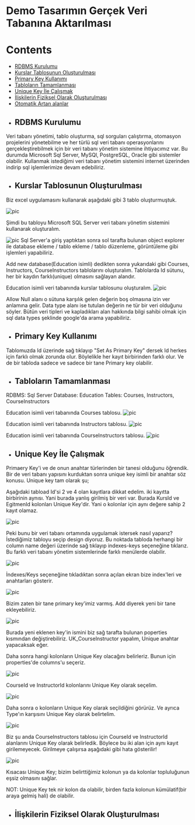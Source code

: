 # Demo Tasarımın Gerçek Veri Tabanına Aktarılması

# Contents
* [RDBMS Kurulumu](#rdbms-kurulumu)
* [Kurslar Tablosunun Oluşturulması](#kurslar-tablosu)
* [Primary Key Kullanımı](#primary-key)
* [Tabloların Tamamlanması](#tablolarin-tamamlanmasi)
* [Unique Key İle Çalışmak](#unique-key)
* [İlişkilerin Fiziksel Olarak Oluşturulması](#fiziksel-iliskiler)
* [Otomatik Artan alanlar](#otomatik-artan-alanlar)


- ## RDBMS Kurulumu <a name="rdbms-kurulumu"></a>
Veri tabanı yönetimi, tablo oluşturma, sql sorguları çalıştırma, otomasyon projelerini yönetebilme ve her türlü sql veri tabanı operasyonlarını gerçekleştirebilmek için bir veri tabanı yönetim sistemine ihtiyacımız var. Bu durumda Microsoft Sql Server, MySQl, PostgreSQL, Oracle gibi sistemler olabilir. Kullanmak istediğimi veri tabanı yönetim sistemini internet üzerinden indirip sql işlemlerimize devam edebiliriz.


- ## Kurslar Tablosunun Oluşturulması  <a name="kurslar-tablosu"></a>

Biz excel uygulamasını kullanarak aşağıdaki gibi 3 tablo oluşturmuştuk.

![pic](../images/166.excel-tablo.jpeg)

Şimdi bu tabloyu Microsoft SQL Server veri tabanı yönetim sistemini kullanarak oluşturalım. 


![pic](../images/166.object-explorer.jpeg)
Sql Server'a giriş yaptıktan sonra sol tarafta bulunan object explorer ile database ekleme / tablo ekleme / tablo düzenleme, görüntüleme gibi işlemleri yapabiliriz.

Add new database(Education isimli) dedikten sonra yukarıdaki gibi Courses, Instructors, CourseInstructors tablolarını oluşturalım. Tablolarda Id sütunu, her bir kaydın farklı(unique) olmasını sağlayan alandır. 


Education isimli veri tabanında kurslar tablosunu oluşturalım.
![pic](../images/166.kurslar.jpeg)

Allow Null alanı o sütuna karşılık gelen değerin boş olmasına izin ver anlamına gelir. Data type alanı ise tutulan değerin ne tür bir veri olduğunu söyler. Bütün veri tipleri ve kapladıkları alan hakkında bilgi sahibi olmak için sql data types şeklinde google'da arama yapabiliriz.


- ## Primary Key Kullanımı  <a name="primary-key"></a>
Tablomuzda Id üzerinde sağ tıklayıp "Set As Primary Key" dersek Id herkes için farklı olmak zorunda olur. Böylelikle her kayıt  birbirinden farklı olur. Ve de bir tabloda sadece ve sadece bir tane Primary key olabilir. 


- ## Tabloların Tamamlanması  <a name="tablolarin-tamamlanmasi"></a>

RDBMS: Sql Server
Database: Education
Tables: Courses, Instructors, CourseInstructors

Education isimli veri tabanında Courses tablosu.
![pic](../images/166.kurslar.jpeg)


Education isimli veri tabanında Instructors tablosu.
![pic](../images/168.instructors.jpeg)


Education isimli veri tabanında CourseInstructors tablosu.
![pic](../images/168.courseinstructors.jpeg)


- ## Unique Key İle Çalışmak <a name="unique-key"></a>

Primaery Key'i ve de onun anahtar türlerinden bir tanesi olduğunu öğrendik. Bir de veri tabanı yapısını kurduktan sonra unique key isimli bir anahtar söz konusu. Unique key tam olarak şu; 

Aşağıdaki tabload Id'si 2 ve 4 olan kayıtlara dikkat edelim. iki kayıtta birbirinin aynısı. Yani burada yanlış girilmiş bir veri var. Burada KursId ve EgitmenId kolonları Unique Key'dir. Yani o kolonlar için aynı değere sahip 2 kayıt olamaz.

![pic](../images/169.unique-key.jpeg)

Peki bunu bir veri tabanı ortamında uygulamak istersek nasıl yaparız? İstediğimiz tabloyu seçip design diyoruz. Bu noktada tabloda herhangi bir column name değeri üzerinde sağ tıklayıp indexes-keys seçeneğine tıklarız. Bu farklı veri tabanı yönetim sistemlerinde farklı menülerde olabilir. 

![pic](../images/169.index-keys.jpeg)

İndexes/Keys seçeneğine tıkladıktan sonra açılan ekran bize index'leri ve anahtarları gösterir. 

![pic](../images/169.index-keys-2.jpeg)

Bizim zaten bir tane primary key'imiz varmış. Add diyerek yeni bir tane ekleyebiliriz. 

![pic](../images/169.index-keys-3.jpeg) 

Burada yeni eklenen key'in ismini biz sağ tarafta bulunan poperties kısmından değiştirebiliriz. UK_CourseInstructor yapalım, Unique anahtar yapacaksak eğer. 

Daha sonra hangi kolonların Unique Key olacağını belirleriz. Bunun için properties'de columns'u seçeriz.

![pic](../images/169.index-keys-4.jpeg) 

CourseId ve InstructorId kolonlarını Unique Key olarak seçelim.

![pic](../images/169.index-keys-5.jpeg) 

Daha sonra o kolonların Unique Key olarak seçildiğini görürüz. Ve ayrıca Type'ın karşısını Unique Key olarak belirtelim.

![pic](../images/169.index-keys-6.jpeg) 

Biz şu anda CourseInstructors tablosu için CourseId ve InstructorId alanlarını Unique Key olarak belirledik. Böylece bu iki alan için aynı kayıt girilemeyecek. Girilmeye çalışırsa aşağıdaki gibi hata gösterilir!

![pic](../images/169.index-keys-7.jpeg) 

Kısacası Unique Key; bizim belirttiğimiz kolonun ya da kolonlar topluluğunun eşsiz olmasını sağlar. 

NOT: Unique Key tek nir kolon da olabilir, birden fazla kolonun kümülatif(bir araya gelmiş hali) de olabilir.


- ## İlişkilerin Fiziksel Olarak Oluşturulması <a name="fiziksel-iliskiler"></a>

